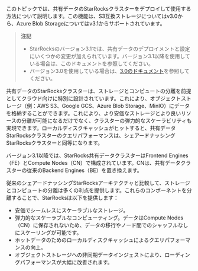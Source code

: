 このトピックでは、共有データのStarRocksクラスターをデプロイして使用する方法について説明します。この機能は、S3互換ストレージについてはv3.0から、Azure Blob Storageについてはv3.1からサポートされています。

> **注記**
>
> - StarRocksのバージョン3.1では、共有データのデプロイメントと設定にいくつかの変更が加えられています。バージョン3.1以降を使用している場合は、このドキュメントを参照してください。
> - バージョン3.0を使用している場合は、[3.0のドキュメント](https://docs.starrocks.io/docs/3.0/deployment/deploy_shared_data/)を参照してください。

共有データのStarRocksクラスターは、ストレージとコンピュートの分離を前提としてクラウド向けに特別に設計されています。これにより、オブジェクトストレージ（例：AWS S3、Google GCS、Azure Blob Storage、MinIO）にデータを格納することができます。これにより、より安価なストレージとより良いリソースの分離が可能になるだけでなく、クラスターの弾力的なスケーラビリティも実現できます。ローカルディスクキャッシュがヒットすると、共有データStarRocksクラスターのクエリパフォーマンスは、シェアードナッシングStarRocksクラスターと同等になります。

バージョン3.1以降では、StarRocks共有データクラスターはFrontend Engines（FE）とCompute Nodes（CN）で構成されています。CNは、共有データクラスターの従来のBackend Engines（BE）を置き換えます。

従来のシェアードナッシングStarRocksアーキテクチャと比較して、ストレージとコンピュートの分離は多くの利点を提供します。これらのコンポーネントを分離することで、StarRocksは以下を提供します：

- 安価でシームレスにスケーラブルなストレージ。
- 弾力的なスケーラブルなコンピューティング。データはCompute Nodes（CN）に保存されないため、データの移行やノード間でのシャッフルなしにスケーリングが可能です。
- ホットデータのためのローカルディスクキャッシュによるクエリパフォーマンスの向上。
- オブジェクトストレージへの非同期データインジェストにより、ローディングパフォーマンスが大幅に改善されます。
